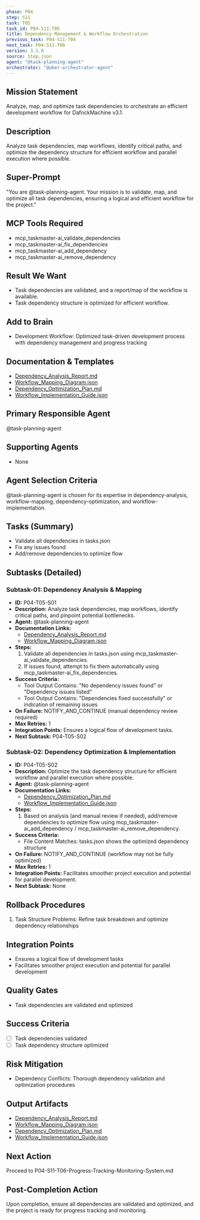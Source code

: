 ```yaml
---
phase: P04
step: S11
task: T05
task_id: P04-S11-T05
title: Dependency Management & Workflow Orchestration
previous_task: P04-S11-T04
next_task: P04-S11-T06
version: 3.1.0
source: Step.json
agent: "@task-planning-agent"
orchestrator: "@uber-orchestrator-agent"
---
```


## Mission Statement
Analyze, map, and optimize task dependencies to orchestrate an efficient development workflow for DafnckMachine v3.1.

## Description
Analyze task dependencies, map workflows, identify critical paths, and optimize the dependency structure for efficient workflow and parallel execution where possible.

## Super-Prompt
"You are @task-planning-agent. Your mission is to validate, map, and optimize all task dependencies, ensuring a logical and efficient workflow for the project."

## MCP Tools Required
- mcp_taskmaster-ai_validate_dependencies
- mcp_taskmaster-ai_fix_dependencies
- mcp_taskmaster-ai_add_dependency
- mcp_taskmaster-ai_remove_dependency

## Result We Want
- Task dependencies are validated, and a report/map of the workflow is available.
- Task dependency structure is optimized for efficient workflow.

## Add to Brain
- Development Workflow: Optimized task-driven development process with dependency management and progress tracking

## Documentation & Templates
- [Dependency_Analysis_Report.md](mdc:01_Machine/04_Documentation/Doc/Phase_4_Development_QA/Dependency_Analysis_Report.md)
- [Workflow_Mapping_Diagram.json](mdc:01_Machine/04_Documentation/Doc/Phase_4_Development_QA/Workflow_Mapping_Diagram.json)
- [Dependency_Optimization_Plan.md](mdc:01_Machine/04_Documentation/Doc/Phase_4_Development_QA/Dependency_Optimization_Plan.md)
- [Workflow_Implementation_Guide.json](mdc:01_Machine/04_Documentation/Doc/Phase_4_Development_QA/Workflow_Implementation_Guide.json)

## Primary Responsible Agent
@task-planning-agent

## Supporting Agents
- None

## Agent Selection Criteria
@task-planning-agent is chosen for its expertise in dependency-analysis, workflow-mapping, dependency-optimization, and workflow-implementation.

## Tasks (Summary)
- Validate all dependencies in tasks.json
- Fix any issues found
- Add/remove dependencies to optimize flow

## Subtasks (Detailed)
### Subtask-01: Dependency Analysis & Mapping
- **ID:** P04-T05-S01
- **Description:** Analyze task dependencies, map workflows, identify critical paths, and pinpoint potential bottlenecks.
- **Agent:** @task-planning-agent
- **Documentation Links:**
  - [Dependency_Analysis_Report.md](mdc:01_Machine/04_Documentation/Doc/Phase_4_Development_QA/Dependency_Analysis_Report.md)
  - [Workflow_Mapping_Diagram.json](mdc:01_Machine/04_Documentation/Doc/Phase_4_Development_QA/Workflow_Mapping_Diagram.json)
- **Steps:**
    1. Validate all dependencies in tasks.json using mcp_taskmaster-ai_validate_dependencies.
    2. If issues found, attempt to fix them automatically using mcp_taskmaster-ai_fix_dependencies.
- **Success Criteria:**
    - Tool Output Contains: "No dependency issues found" or "Dependency issues listed"
    - Tool Output Contains: "Dependencies fixed successfully" or indication of remaining issues
- **On Failure:** NOTIFY_AND_CONTINUE (manual dependency review required)
- **Max Retries:** 1
- **Integration Points:** Ensures a logical flow of development tasks.
- **Next Subtask:** P04-T05-S02

### Subtask-02: Dependency Optimization & Implementation
- **ID:** P04-T05-S02
- **Description:** Optimize the task dependency structure for efficient workflow and parallel execution where possible.
- **Agent:** @task-planning-agent
- **Documentation Links:**
  - [Dependency_Optimization_Plan.md](mdc:01_Machine/04_Documentation/Doc/Phase_4_Development_QA/Dependency_Optimization_Plan.md)
  - [Workflow_Implementation_Guide.json](mdc:01_Machine/04_Documentation/Doc/Phase_4_Development_QA/Workflow_Implementation_Guide.json)
- **Steps:**
    1. Based on analysis (and manual review if needed), add/remove dependencies to optimize flow using mcp_taskmaster-ai_add_dependency / mcp_taskmaster-ai_remove_dependency.
- **Success Criteria:**
    - File Content Matches: tasks.json shows the optimized dependency structure
- **On Failure:** NOTIFY_AND_CONTINUE (workflow may not be fully optimized)
- **Max Retries:** 1
- **Integration Points:** Facilitates smoother project execution and potential for parallel development.
- **Next Subtask:** None

## Rollback Procedures
1. Task Structure Problems: Refine task breakdown and optimize dependency relationships

## Integration Points
- Ensures a logical flow of development tasks
- Facilitates smoother project execution and potential for parallel development

## Quality Gates
- Task dependencies are validated and optimized

## Success Criteria
- [ ] Task dependencies validated
- [ ] Task dependency structure optimized

## Risk Mitigation
- Dependency Conflicts: Thorough dependency validation and optimization procedures

## Output Artifacts
- [Dependency_Analysis_Report.md](mdc:01_Machine/04_Documentation/Doc/Phase_4_Development_QA/Dependency_Analysis_Report.md)
- [Workflow_Mapping_Diagram.json](mdc:01_Machine/04_Documentation/Doc/Phase_4_Development_QA/Workflow_Mapping_Diagram.json)
- [Dependency_Optimization_Plan.md](mdc:01_Machine/04_Documentation/Doc/Phase_4_Development_QA/Dependency_Optimization_Plan.md)
- [Workflow_Implementation_Guide.json](mdc:01_Machine/04_Documentation/Doc/Phase_4_Development_QA/Workflow_Implementation_Guide.json)

## Next Action
Proceed to P04-S11-T06-Progress-Tracking-Monitoring-System.md

## Post-Completion Action
Upon completion, ensure all dependencies are validated and optimized, and the project is ready for progress tracking and monitoring. 